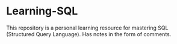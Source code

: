 # Learning-SQL
This repository is a personal learning resource for mastering SQL (Structured Query Language). Has notes in the form of comments.
